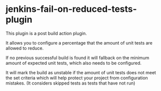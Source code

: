# jenkins-fail-on-reduced-tests-plugin
This plugin is a post build action plugin.

It allows you to configure a percentage that the amount of unit tests are allowed to reduce.

If no previous successful build is found it will fallback on the minimum amount of expected unit tests, which also needs to be configured.

It will mark the build as unstable if the amount of unit tests does not meet the set criteria which will help protect your project from configuration mistakes.
(It considers skipped tests as tests that have not run)
